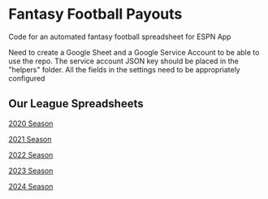 # Fantasy Football Payouts

Code for an automated fantasy football spreadsheet for ESPN App

Need to create a Google Sheet and a Google Service Account to be able to use the repo. 
The service account JSON key should be placed in the "helpers" folder. All the fields in 
the settings need to be appropriately configured


## Our League Spreadsheets
<a href="https://docs.google.com/spreadsheets/d/1aaS6fnwBUjEfB5dvZq0E3fc_7xjq89qZjmuvMiIgVjY/edit#gid=758448071" target="_blank">2020 Season</a>

<a href="https://docs.google.com/spreadsheets/d/1tMdzjiC7sbcGTFvm75s5ul0uEnGNHYu62vPCTO2WDhQ/edit#gid=758448071" target="_blank">2021 Season</a>

<a href="https://docs.google.com/spreadsheets/d/1vU-QsHfU7YBA5uzAFRFjQn0tAgEhrhH7Vc6WWvR5ujM/edit#gid=758448071" target="_blank">2022 Season</a>

<a href="https://docs.google.com/spreadsheets/d/1_mJKsL1tUrhaGzmSfdr7cgP0G-KgZ3tdpan_aV50lAs/edit?gid=758448071#gid=758448071" target="_blank">2023 Season</a>

<a href="https://docs.google.com/spreadsheets/d/1r-dIEjv0-EZO74_5gWNBubtlJASckNO8V_e91lalKCc/edit?gid=758448071#gid=758448071" target="_blank">2024 Season</a>
